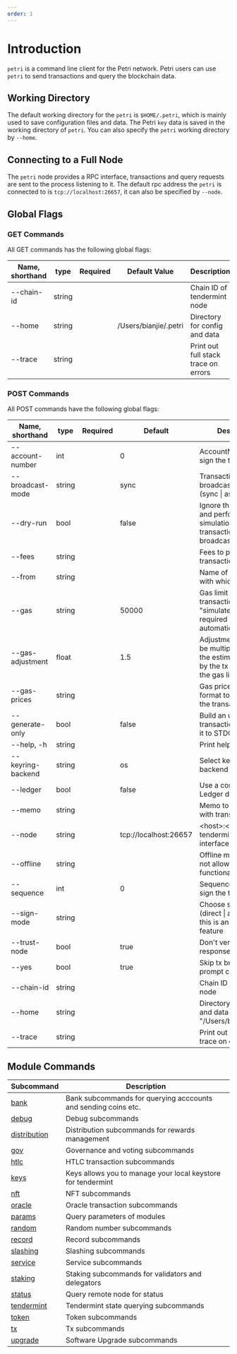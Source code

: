 ```yaml
---
order: 1
---
```


# Introduction

`petri` is a command line client for the Petri network. Petri users can use `petri` to send transactions and query the blockchain data.

## Working Directory

The default working directory for the `petri` is `$HOME/.petri`, which is mainly used to save configuration files and data. The Petri `key` data is saved in the working directory of `petri`. You can also specify the `petri`  working directory by `--home`.

## Connecting to a Full Node

The `petri` node provides a RPC interface, transactions and query requests are sent to the process listening to it. The default rpc address the `petri` is connected to is `tcp://localhost:26657`, it can also be specified by `--node`.

## Global Flags

### GET Commands

All GET commands has the following global flags:

| Name, shorthand | type   | Required | Default Value        | Description                          |
| --------------- | ------ | -------- | -------------------- | ------------------------------------ |
| --chain-id      | string |          |                      | Chain ID of tendermint node          |
| --home          | string |          | /Users/bianjie/.petri | Directory for config and data        |
| --trace         | string |          |                      | Print out full stack trace on errors |

### POST Commands

All POST commands have the following global flags:

| Name, shorthand   | type   | Required | Default               | Description                                                                                                    |
| ----------------- | ------ | -------- | --------------------- | -------------------------------------------------------------------------------------------------------------- |
| --account-number  | int    |          | 0                     | AccountNumber to sign the tx                                                                                   |
| --broadcast-mode  | string |          | sync                  | Transaction broadcasting mode (sync \| async \| block)                                                         |
| --dry-run         | bool   |          | false                 | Ignore the --gas flag and perform a simulation of a transaction, but don't broadcast it                        |
| --fees            | string |          |                       | Fees to pay along with transaction                                                                             |
| --from            | string |          |                       | Name of private key with which to sign                                                                         |
| --gas             | string |          | 50000                 | Gas limit to set per-transaction; set to "simulate" to calculate required gas automatically                    |
| --gas-adjustment  | float  |          | 1.5                   | Adjustment factor to be multiplied against the estimate returned by the tx simulation; if the gas limit is set |
| --gas-prices      | string |          |                       | Gas prices in decimal format to determine the transaction fee                                                  |
| --generate-only   | bool   |          | false                 | Build an unsigned transaction and write it to STDOUT                                                           |
| --help, -h        | string |          |                       | Print help message                                                                                             |
| --keyring-backend | string |          | os                    | Select keyring's backend                                                                                       |
| --ledger          | bool   |          | false                 | Use a connected Ledger device                                                                                  |
| --memo            | string |          |                       | Memo to send along with transaction                                                                            |
| --node            | string |          | tcp://localhost:26657 | \<host>:\<port> to tendermint rpc interface for this chain                                                     |
| --offline         | string |          |                       | Offline mode (does not allow any online functionality)                                                         |
| --sequence        | int    |          | 0                     | Sequence number to sign the tx                                                                                 |
| --sign-mode       | string |          |                       | Choose sign mode (direct \| amino-json), this is an advanced feature                                           |
| --trust-node      | bool   |          | true                  | Don't verify proofs for responses                                                                              |
| --yes             | bool   |          | true                  | Skip tx broadcasting prompt confirmation                                                                       |
| --chain-id        | string |          |                       | Chain ID of tendermint node                                                                                    |
| --home            | string |          |                       | Directory for config and data (default "/Users/bianjie/.petri")                                                 |
| --trace           | string |          |                       | Print out full stack trace on errors                                                                           |

## Module Commands

| **Subcommand**                    | **Description**                                                |
| --------------------------------- | -------------------------------------------------------------- |
| [bank](./bank.md)                 | Bank subcommands for querying acccounts and sending coins etc. |
| [debug](./debug.md)               | Debug subcommands                                              |
| [distribution](./distribution.md) | Distribution subcommands for rewards management                |
| [gov](./gov.md)                   | Governance and voting subcommands                              |
| [htlc](./htlc.md)                 | HTLC transaction subcommands                                   |
| [keys](./keys.md)                 | Keys allows you to manage your local keystore for tendermint   |
| [nft](./nft.md)                   | NFT subcommands                                                |
| [oracle](./oracle.md)             | Oracle transaction subcommands                                 |
| [params](./params.md)             | Query parameters of modules                                    |
| [random](./rand.md)               | Random number subcommands                                      |
| [record](./record.md)             | Record subcommands                                             |
| [slashing](./slashing.md)         | Slashing subcommands                                           |
| [service](./service.md)           | Service subcommands                                            |
| [staking](./staking.md)           | Staking subcommands for validators and delegators              |
| [status](./status.md)             | Query remote node for status                                   |
| [tendermint](./tendermint.md)     | Tendermint state querying subcommands                          |
| [token](./token.md)               | Token subcommands                                              |
| [tx](./tx.md)                     | Tx subcommands                                                 |
| [upgrade](./upgrade.md)           | Software Upgrade subcommands                                   |
